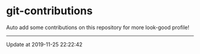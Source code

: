 # git-contributions

Auto add some contributions on this repository for more look-good profile!

---

Update at 2019-11-25 22:22:42
